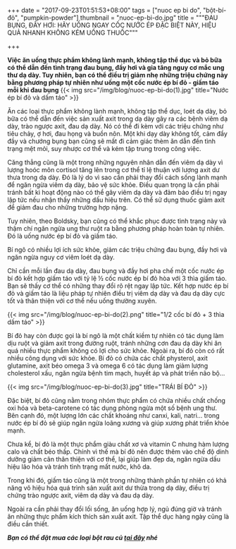 +++
date = "2017-09-23T01:51:53+08:00"
tags = ["nuoc ep bi do", "bột-bí-đỏ", "pumpkin-powder"]
thumbnail = "nuoc-ep-bi-do.jpg"
title = """ĐAU BỤNG, ĐẦY HƠI:
HÃY UỐNG NGAY CỐC NƯỚC ÉP ĐẶC BIỆT NÀY,
HIỆU QUẢ NHANH KHÔNG KÉM UỐNG THUỐC"""

+++
 
**Việc ăn uống thực phẩm không lành mạnh, không tập thể dục và bỏ bữa có thể dẫn đến tình trạng đau bụng,
đầy hơi và gia tăng nguy cơ mắc ung thư dạ dày. Tuy nhiên, bạn có thể điều trị giảm nhẹ những triệu chứng này bằng phương pháp tự nhiên như uống một cốc nước ép bí đỏ - giấm táo mỗi khi đau bụng**
{{< img src="/img/blog/nuoc-ep-bi-do(1).jpg" title="Nước ép bí đỏ và dấm táo" >}}

Ăn các loại thực phẩm không lành mạnh, không tập thể dục, loét dạ dày, bỏ bữa có thể dẫn đến việc sản xuất axit trong dạ dày gây ra các bệnh viêm dạ dày, trào ngược axit, đau dạ dày. Nó có thể đi kèm với các triệu chứng như tiêu chảy, ợ hơi, đau họng và buồn nôn. Một khi dạy dày không tốt, cảm đầy đầy và chướng bụng bạn cũng sẽ mất đi cảm giác thèm ăn dẫn đến tình trạng mệt mỏi, suy nhược cơ thể và kém tập trung trong công việc.

Căng thẳng cũng là một trong những nguyên nhân dẫn đến viêm dạ dày vì lượng hoóc môn cortisol tăng lên trong cơ thể tỉ lệ thuận với lượng axit dư thưa trong dạ dày. Đó là lý do vì sao cần phải thay đổi cách sống lành mạnh để ngăn ngừa viêm dạ dày, bảo vệ sức khỏe. Điều quan trọng là cần phải tránh bất kì hoạt động nào có thể gây viêm dạ dày và đảm bảo điều trị ngay lập tức nếu nhận thấy những dấu hiệu trên. Có thể sử dụng thuốc giảm axit để giảm đau cho những trường hợp nặng.

Tuy nhiên, theo Boldsky, bạn cũng có thể khắc phục được tình trạng này và thậm chí ngăn ngừa ung thư ruột ra bằng phương pháp hoàn toàn tự nhiên. Đó là uống nước ép bí đỏ và giấm táo.

Bí ngô có nhiều lợi ích sức khỏe, giảm các triệu chứng đau bụng, đầy hơi và ngăn ngừa nguy cơ viêm loét dạ dày.

Chỉ cần mỗi lần đau dạ dày, đau bụng và đầy hơi pha chế một cốc nước ép bí đỏ kết hợp giấm táo với tỷ lệ ½ cốc nước ép bí đỏ hòa với 3 thìa giấm táo. Bạn sẽ thấy cơ thể có những thay đổi rõ rệt ngay lập tức. Kết hợp nước ép bí đỏ và giấm táo là liệu pháp tự nhiên điều trị viêm dạ dày và đau dạ dày cực tốt và thân thiện với cơ thể nếu uống thường xuyên.

{{< img src="/img/blog/nuoc-ep-bi-do(2).png" title="1/2 cốc bí đỏ + 3 thìa dấm táo" >}}

Bí đỏ hay còn được gọi là bí ngô là một chất kiềm tự nhiên có tác dụng làm dịu ruột và giảm axit trong đường ruột, tránh những cơn đau dạ dày khi ăn quá nhiều thực phẩm không có lợi cho sức khỏe. Ngoài ra, bí đỏ còn có rất nhiều công dụng với sức khỏe. Bí đỏ có chứa các chất physterol, axit glutamine, axit béo omega 3 và omega 6 có tác dụng làm giảm lượng cholesterol xấu, ngăn ngừa bệnh tim mạch, huyết áp và phát triển não bộ...

{{< img src="/img/blog/nuoc-ep-bi-do(3).jpg" title="TRÁI BÍ ĐỎ" >}}

Đặc biệt, bí đỏ cũng nằm trong nhóm thực phẩm có chứa nhiều chất chống oxi hóa và beta-carotene có tác dụng phòng ngừa một số bệnh ung thư. Bên cạnh đó, một lượng lớn các chất khoáng như canxi, kali, natri… trong nước ép bí đỏ sẽ giúp ngăn ngừa loãng xương và giúp xương phát triển khỏe mạnh.

Chưa kể, bí đỏ là một thực phẩm giàu chất xơ và vitamin C nhưng hàm lượng calo và chất béo thấp. Chính vì thế mà bí đỏ nên được thêm vào chế độ dinh dưỡng giảm cân thân thiện với cơ thể, lại giúp làm đẹp da, ngăn ngừa dấu hiệu lão hóa và tránh tình trạng mất nước, khô da.

Trong khi đó, giấm táo cũng là một trong những thành phần tự nhiên có khả năng vô hiệu hóa quá trình sản xuất axit dư thừa trong dạ dày, điều trị chứng trào ngược axit, viêm dạ dày và đau dạ dày.

Ngoài ra cần phải thay đổi lối sống, ăn uống hợp lý, ngủ đúng giờ và tránh ăn những thực phẩm kích thích sản xuất axit. Tập thể dục hàng ngày cũng là điều cần thiết.

**_Bạn có thể đặt mua các loại bột rau củ [tại đây](/san-pham) nhé_**

